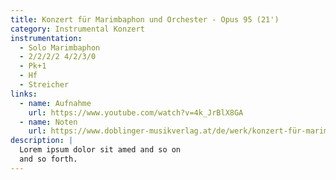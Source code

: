 ```yaml
---
title: Konzert für Marimbaphon und Orchester - Opus 95 (21')
category: Instrumental Konzert
instrumentation:
  - Solo Marimbaphon
  - 2/2/2/2 4/2/3/0
  - Pk+1
  - Hf
  - Streicher
links:
  - name: Aufnahme
    url: https://www.youtube.com/watch?v=4k_JrBlX8GA
  - name: Noten
    url: https://www.doblinger-musikverlag.at/de/werk/konzert-für-marimbaphon-und-orchester 
description: |
  Lorem ipsum dolor sit amed and so on
  and so forth.
---
```

